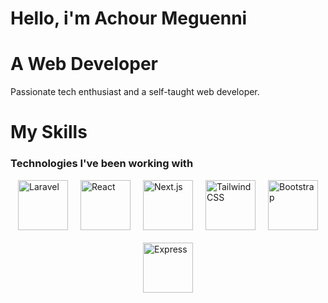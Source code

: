 # Hello,  i'm Achour Meguenni

# A Web Developer

Passionate tech enthusiast and a self-taught web developer.

# My Skills
### Technologies I've been working with 

<div style="display: flex; flex-wrap: wrap; gap: 20px; justify-content: center;">

<img src="https://achourphp.vercel.app/_next/static/media/laravel.60a31e77.svg" alt="Laravel" width="80" height="80">
<img src="https://achourphp.vercel.app/_next/static/media/react.552e2d5d.svg" alt="React" width="80" height="80">
<img src="https://achourphp.vercel.app/_next/static/media/nextjs.c1454feb.svg" alt="Next.js" width="80" height="80">
<img src="https://achourphp.vercel.app/_next/static/media/tailwind.8bce21fd.svg" alt="Tailwind CSS" width="80" height="80">
<img src="https://achourphp.vercel.app/_next/static/media/bootstrap.dc44ebf6.svg" alt="Bootstrap" width="80" height="80">

<img src="https://achourphp.vercel.app/_next/static/media/express.8245d640.svg" alt="Express" width="80" height="80">

</div>

